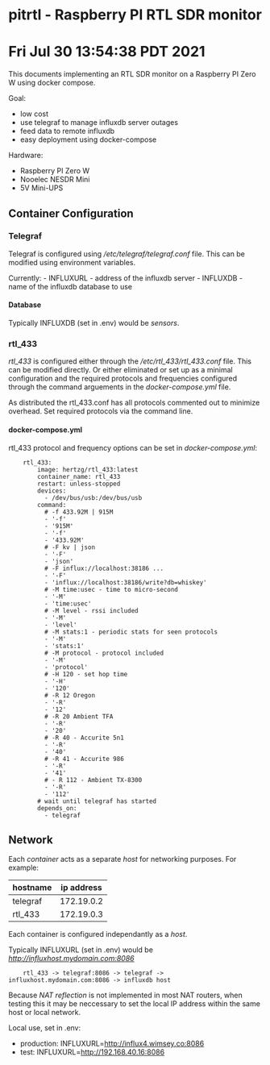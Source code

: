 # pitrtl - Raspberry PI RTL SDR monitor
# Fri Jul 30 13:54:38 PDT 2021

This documents implementing an RTL SDR monitor on a Raspberry PI Zero W using docker compose.

Goal:
- low cost
- use telegraf to manage influxdb server outages
- feed data to remote influxdb
- easy deployment using docker-compose

Hardware:
- Raspberry PI Zero W
- Nooelec NESDR Mini 
- 5V Mini-UPS

## Container Configuration

### Telegraf
Telegraf is configured using */etc/telegraf/telegraf.conf* file. This can be modified
using environment variables.

Currently:
    - INFLUXURL - address of the influxdb server
    - INFLUXDB - name of the influxdb database to use

#### Database

Typically INFLUXDB (set in .env) would be *sensors*.


### rtl_433

*rtl_433* is configured either through the */etc/rtl_433/rtl_433.conf* file. This can be
modified directly. Or either eliminated or set up as a minimal configuration and the 
required protocols and frequencies configured through the command arguements in the 
*docker-compose.yml* file.

As distributed the rtl_433.conf has all protocols commented out to minimize overhead. 
Set required protocols via the command line.

#### docker-compose.yml

rtl_433 protocol and frequency options can be set in *docker-compose.yml*:

```
    rtl_433:
        image: hertzg/rtl_433:latest
        container_name: rtl_433
        restart: unless-stopped
        devices:
          - /dev/bus/usb:/dev/bus/usb
        command:
          # -f 433.92M | 915M
          - '-f' 
          - '915M'
          - '-f'
          - '433.92M'
          # -F kv | json
          - '-F'
          - 'json'
          # -F influx://localhost:38186 ...
          - '-F'
          - 'influx://localhost:38186/write?db=whiskey'
          # -M time:usec - time to micro-second
          - '-M'
          - 'time:usec'
          # -M level - rssi included
          - '-M'
          - 'level'
          # -M stats:1 - periodic stats for seen protocols
          - '-M'
          - 'stats:1'
          # -M protocol - protocol included
          - '-M' 
          - 'protocol'
          # -H 120 - set hop time
          - '-H'
          - '120'
          # -R 12 Oregon
          - '-R'
          - '12'
          # -R 20 Ambient TFA
          - '-R'
          - '20'
          # -R 40 - Accurite 5n1
          - '-R'
          - '40'
          # -R 41 - Accurite 986
          - '-R'
          - '41'
          # - R 112 - Ambient TX-8300
          - '-R'
          - '112'
        # wait until telegraf has started
        depends_on:
          - telegraf
```


## Network

Each *container* acts as a separate *host* for networking purposes. For example:

| hostname | ip address |
| -------- | ---------- |
| telegraf | 172.19.0.2 |
| rtl_433  | 172.19.0.3 |

Each container is configured independantly as a *host*. 

Typically INFLUXURL (set in .env) would be *http://influxhost.mydomain.com:8086*

```
    rtl_433 -> telegraf:8086 -> telegraf -> influxhost.mydomain.com:8086 -> influxdb host
```

Because *NAT reflection* is not implemented in most NAT routers, when testing this it
may be neccessary to set the local IP address within the same host or local network.

Local use, set in .env:

- production: INFLUXURL=http://influx4.wimsey.co:8086
- test: INFLUXURL=http://192.168.40.16:8086


